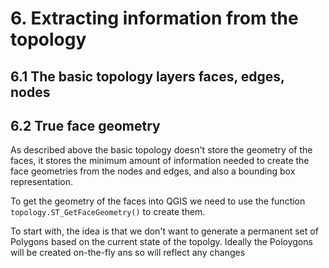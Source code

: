 # 6. Extracting information from the topology

## 6.1 The basic topology layers faces, edges, nodes

## 6.2 True face geometry

As described above the basic topology doesn't store the geometry of the faces, it stores the minimum amount of information needed to create the face geometries from the nodes and edges, and also a bounding box representation.

To get the geometry of the faces into QGIS we need to use the function `topology.ST_GetFaceGeometry()` to create them.

To start with, the idea is that we don't want to generate a permanent set of Polygons based on the current state of the topolgy. Ideally the Poloygons will be created on-the-fly ans so will reflect any changes
